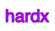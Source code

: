 <div align="center">
  <img width=150px src="https://raw.githubusercontent.com/hoardhoard/hardx/refs/heads/main/hardx.png">
</div>
